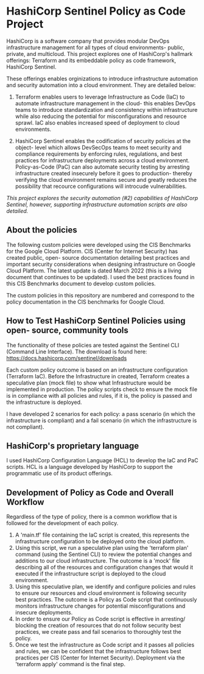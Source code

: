 # HashiCorp Sentinel Policy as Code Project

HashiCorp is a software company that provides modular DevOps infrastructure management for all types of cloud environments- public, private, and multicloud.  This project explores one of HashiCorp's hallmark offerings: Terraform and its embeddable policy as code framework, HashiCorp Sentinel.

These offerings enables orginizations to introduce infrastructure automation and security automation into a cloud environment. They are detailed below:


1. Terraform enables users to leverage Infrastructure as Code (IaC) to automate infrastructure management in the cloud- this enables DevOps teams to introduce standardization and consistency within infrastructure while also reducing the potential for misconfigurations and resource sprawl. IaC also enables increased speed of deployment to cloud environments.
	
2. HashiCorp Sentinel enables the codification of security policies at the object- level which allows DevSecOps teams to meet security and compliance requirements by enforcing rules, regulations, and best practices for infrastructure deployments across a cloud environment. Policy-as-Code (PaC) can also automate security testing by arresting infrastructure created insecurely before it goes to production- thereby verifying the cloud environment remains secure and greatly reduces the possibility that recource configurations will introcude vulnerabilities.


*This project explores the security automation (#2) capabilities of HashiCorp Sentinel, however, supporting infrastructure automation scripts are also detailed.*

	
## About the policies

The following custom policies were developed using the CIS Benchmarks for the Google Cloud Platform. CIS (Center for Internet Security) has created public, open- source documentation detailing best practices and important security considerations when designing infrastructure on Google Cloud Platform. The latest update is dated March 2022 (this is a living document that continues to be updated). I used the best practices found in this CIS Benchmarks document to develop custom policies.

The custom policies in this repository are numbered and correspond to the policy documentation in the CIS benchmarks for Google Cloud.

## How to Test HashiCorp Sentinel Policies using open- source, community tools

The functionality of these policies are tested against the Sentinel CLI (Command Line Interface).
The download is found here: https://docs.hashicorp.com/sentinel/downloads 

Each custom policy outcome is based on an infrastructure configuration (Terraform IaC). Before the Infrastructure in created, Terraform creates a speculative plan (mock file) to show what Infrastructure would be implemented in production. The policy scripts check to ensure the mock file is in compliance with all policies and rules, if it is, the policy is passed and the infrastructure is deployed. 

I have developed 2 scenarios for each policy: a pass scenario (in which the infrastructure is compliant) and a fail scenario (in which the infrastructure is not compliant).

## HashiCorp's proprietary language

I used HashiCorp Configuration Language (HCL) to develop the IaC and PaC scripts. HCL is a language developed by HashiCorp to support the programmatic use of its product offerings.


## Development of Policy as Code and Overall Workflow

Regardless of the type of policy, there is a common workflow that is followed for the development of each policy.

1. A 'main.tf' file containing the IaC script is created, this represents the infrastructure configuration to be deployed onto the cloud platform.
2. Using this script, we run a speculative plan using the 'terraform plan' command (using the Sentinel CLI) to review the potential changes and additions to our cloud infrastructure. The outcome is a 'mock' file describing all of the resources and configuration changes that would it executed if the infrastructure script is deployed to the cloud environment.
3. Using this speculative plan, we identify and configure policies and rules to ensure our resources and cloud environment is following security best practices. The outcome is a Policy as Code script that continuously monitors infrastructure changes for potential misconfigurations and insecure deployments.
4. In order to ensure our Policy as Code script is effective in arresting/ blocking the creation of resources that do not follow security best practices, we create pass and fail scenarios to thoroughly test the policy.
5. Once we test the infrastructure as Code script and it passes all policies and rules, we can be confident that the infrastructure follows best practices per CIS (Center for Internet Security). Deployment via the 'terraform apply' command is the final step.
